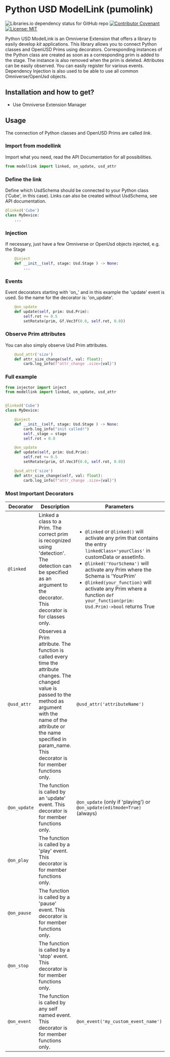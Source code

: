 # Python USD ModelLink (pumolink)
![Libraries.io dependency status for GitHub repo](https://img.shields.io/librariesio/github/python-injector/injector) 
[![Contributor Covenant](https://img.shields.io/badge/Contributor%20Covenant-2.0-4baaaa.svg)](CODE_OF_CONDUCT.md)
[![License: MIT](https://img.shields.io/badge/License-MIT-yellow.svg)](https://opensource.org/licenses/MIT)

Python USD ModelLink is an Omniverse Extension that offers a library to easily develop _kit_ applications.
This library allows you to connect Python classes and OpenUSD Prims using decorators. Corresponding instances of the Python class are created as soon as a corresponding prim is added to the stage. The instance is also removed when the prim is deleted. Attributes can be easily observed. You can easily register for various events. Dependency Injection is also used to be able to use all common Omniverse/OpenUsd objects.

## Installation and how to get?

- Use Omniverse Extension Manager

## Usage
The connection of Python classes and OpenUSD Prims are called _link_. 
### Import from modellink
Import what you need, read the API Documentation for all possibilities.
```python
from modellink import linked, on_update, usd_attr
```
### Define the link
Define which UsdSchema should be connected to your Python class ('Cube', in this case). Links can also be created without UsdSchema, see API documentation.
```python
@linked('Cube')
class MyDevice:
    ...
```

### Injection
If necessary, just have a few Omniverse or OpenUsd objects injected, e.g. the Stage
```python
    @inject
    def __init__(self, stage: Usd.Stage ) -> None:
        ...
```

### Events
Event decorators starting with 'on_' and in this example the 'update' event is used. So the name for the decorator is: 'on_update'.
```python
    @on_update
    def update(self, prim: Usd.Prim):
        self.rot += 0.5
        setRotate(prim, Gf.Vec3f(0.0, self.rot, 0.0))
```
### Observe Prim attributes 
You can also simply observe Usd Prim attributes.
```python
    @usd_attr('size')
    def attr_size_change(self, val: float):
        carb.log_info(f"attr_change .size={val}")
```


### Full example
```python
from injector import inject
from modellink import linked, on_update, usd_attr


@linked('Cube')
class MyDevice:

    @inject
    def __init__(self, stage: Usd.Stage ) -> None:
        carb.log_info("init called!")
        self._stage = stage
        self.rot = 0.0

    @on_update
    def update(self, prim: Usd.Prim):
        self.rot += 0.5
        setRotate(prim, Gf.Vec3f(0.0, self.rot, 0.0))

    @usd_attr('size')
    def attr_size_change(self, val: float):
        carb.log_info(f"attr_change .size={val}")

```

### Most Important Decorators 

|Decorator|Description|Parameters|
|-|-|-|
| `@linked` | Linked a class to a Prim. The correct prim is recognized using 'detection'. The detection can be specified as an argument to the decorator. This decorator is for classes only. | <ul><li>`@linked` or `@linked()` will activate any prim that contains the entry `linkedClass='yourClass'` in customData or assetInfo.</li><li>`@linked('YourSchema')` will activate any Prim where the Schema is 'YourPrim'</li><li>`@linked(your_function)` will activate any Prim where a function `def your_function(prim: Usd.Prim)->bool` returns True</li></ul>|
| `@usd_attr` | Observes a Prim attribute. The function is called every time the attribute changes. The changed value is passed to the method as argument with the name of the attribute or the name specified in param_name. This decorator is for member functions only. | `@usd_attr('attributeName')`                                 |
| `@on_update` | The function is called by an 'update' event. This decorator is for member functions only.| `@on_update` (only if 'playing') or `@on_update(editmode=True)` (always)|
| `@on_play` | The function is called by a 'play' event. This decorator is for member functions only.|  |
| `@on_pause` | The function is called by a 'pause' event. This decorator is for member functions only.|  |
| `@on_stop` | The function is called by a 'stop' event. This decorator is for member functions only.|  |
| `@on_event` | The function is called by any self named event. This decorator is for member functions only. | `@on_event('my_custom_event_name')` |

